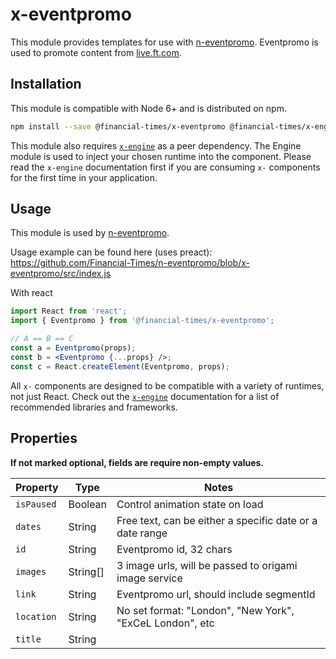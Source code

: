 # x-eventpromo

This module provides templates for use with [n-eventpromo](https://github.com/Financial-Times/n-eventpromo). 
Eventpromo is used to promote content from [live.ft.com](http://live.ft.com).

## Installation

This module is compatible with Node 6+ and is distributed on npm.

```bash
npm install --save @financial-times/x-eventpromo @financial-times/x-engine
```

This module also requires [`x-engine`][engine] as a peer dependency. The Engine module is used to inject your chosen runtime into the component. Please read the `x-engine` documentation first if you are consuming `x-` components for the first time in your application.

[engine]: https://github.com/Financial-Times/x-dash/tree/master/packages/x-engine

## Usage

This module is used by [n-eventpromo](https://github.com/Financial-Times/n-eventpromo).

Usage example can be found here (uses preact):
https://github.com/Financial-Times/n-eventpromo/blob/x-eventpromo/src/index.js

With react
```jsx
import React from 'react';
import { Eventpromo } from '@financial-times/x-eventpromo';

// A == B == C
const a = Eventpromo(props);
const b = <Eventpromo {...props} />;
const c = React.createElement(Eventpromo, props);
```
All `x-` components are designed to be compatible with a variety of runtimes, not just React. 
Check out the [`x-engine`][engine] documentation for a list of recommended libraries and frameworks.

[jsx-wtf]: https://jasonformat.com/wtf-is-jsx/

## Properties

**If not marked optional, fields are require non-empty values.** 

Property             | Type                | Notes
---------------------|---------------------|--------------------------------
`isPaused`           | Boolean             | Control animation state on load
`dates`              | String              | Free text, can be either a specific date or a date range
`id`                 | String              | Eventpromo id, 32 chars
`images`             | String[]            | 3 image urls, will be passed to origami image service 
`link`               | String              | Eventpromo url, should include segmentId
`location`           | String              | No set format: "London", "New York", "ExCeL London", etc
`title`              | String              | 
